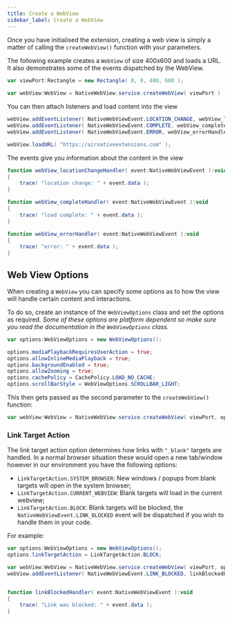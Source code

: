 ```yaml
---
title: Create a WebView
sidebar_label: Create a WebView
---
```



Once you have initialised the extension, creating a web view is simply a matter of calling the `createWebView()` function with your parameters.

The following example creates a `WebView` of size 400x600 and loads a URL. It also demonstrates some of the events dispatched by the WebView.

```actionscript
var viewPort:Rectangle = new Rectangle( 0, 0, 400, 600 );
			
var webView:WebView = NativeWebView.service.createWebView( viewPort ) ;
```

You can then attach listeners and load content into the view

```actionscript
webView.addEventListener( NativeWebViewEvent.LOCATION_CHANGE, webView_locationChangeHandler );
webView.addEventListener( NativeWebViewEvent.COMPLETE, webView_completeHandler );
webView.addEventListener( NativeWebViewEvent.ERROR, webView_errorHandler );

webView.loadURL( "https://airnativeextensions.com" );
```

The events give you information about the content in the view

```actionscript
function webView_locationChangeHandler( event:NativeWebViewEvent ):void
{
	trace( "location change: " + event.data );
}

function webView_completeHandler( event:NativeWebViewEvent ):void
{
	trace( "load complete: " + event.data );
}

function webView_errorHandler( event:NativeWebViewEvent ):void
{
	trace( "error: " + event.data );
}
```



## Web View Options

When creating a `WebView` you can specify some options as to how the view will handle certain content and interactions.

To do so, create an instance of the `WebViewOptions` class and set the options as required. *Some of these options are platform dependent so make sure you read the documentation in the `WebViewOptions` class.*


```actionscript
var options:WebViewOptions = new WebViewOptions();

options.mediaPlaybackRequiresUserAction = true;
options.allowInlineMediaPlayback = true;
options.backgroundEnabled = true;
options.allowZooming = true;
options.cachePolicy = CachePolicy.LOAD_NO_CACHE;
options.scrollBarStyle = WebViewOptions.SCROLLBAR_LIGHT;
```

This then gets passed as the second parameter to the `createWebView()` function:

```actionscript
var webView:WebView = NativeWebView.service.createWebView( viewPort, options );
```


### Link Target Action

The link target action option determines how links with `"_blank"` targets are handled. In a normal browser situation these would open a new tab/window however in our environment you have the following options:

- `LinkTargetAction.SYSTEM_BROWSER`: New windows / popups from blank targets will open in the system browser;
- `LinkTargetAction.CURRENT_WEBVIEW`: Blank targets will load in the current webview;
- `LinkTargetAction.BLOCK`: Blank targets will be blocked, the `NativeWebViewEvent.LINK_BLOCKED` event will be dispatched if you wish to handle them in your code.


For example:

```actionscript
var options:WebViewOptions = new WebViewOptions();
options.linkTargetAction = LinkTargetAction.BLOCK;

var webView:WebView = NativeWebView.service.createWebView( viewPort, options );
webView.addEventListener( NativeWebViewEvent.LINK_BLOCKED, linkBlockedHandler );


function linkBlockedHandler( event:NativeWebViewEvent ):void 
{
	trace( "Link was blocked: " + event.data );
}
```


